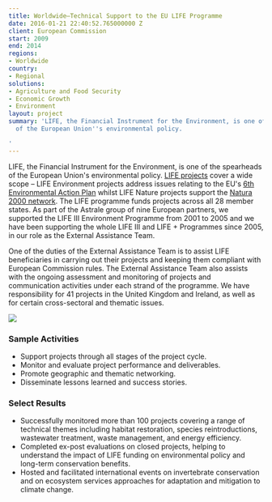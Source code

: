 ```yaml
---
title: Worldwide—Technical Support to the EU LIFE Programme
date: 2016-01-21 22:40:52.765000000 Z
client: European Commission
start: 2009
end: 2014
regions:
- Worldwide
country:
- Regional
solutions:
- Agriculture and Food Security
- Economic Growth
- Environment
layout: project
summary: 'LIFE, the Financial Instrument for the Environment, is one of the spearheads
  of the European Union''s environmental policy.

'
---
```


LIFE, the Financial Instrument for the Environment, is one of the spearheads of the European Union's environmental policy. [LIFE projects][1] cover a wide scope – LIFE Environment projects address issues relating to the EU's [6th Environmental Action Plan][2] whilst LIFE Nature projects support the [Natura 2000 network][3]. The LIFE programme funds projects across all 28 member states. As part of the Astrale group of nine European partners, we supported the LIFE III Environment Programme from 2001 to 2005 and we have been supporting the whole LIFE III and LIFE + Programmes since 2005, in our role as the External Assistance Team.

One of the duties of the External Assistance Team is to assist LIFE beneficiaries in carrying out their projects and keeping them compliant with European Commission rules. The External Assistance Team also assists with the ongoing assessment and monitoring of projects and communication activities under each strand of the programme. We have responsibility for 41 projects in the United Kingdom and Ireland, as well as for certain cross-sectoral and thematic issues.

![][4]

###  Sample Activities

* Support projects through all stages of the project cycle.
* Monitor and evaluate project performance and deliverables.
* Promote geographic and thematic networking.
* Disseminate lessons learned and success stories.

###  Select Results

* Successfully monitored more than 100 projects covering a range of technical themes including habitat restoration, species reintroductions, wastewater treatment, waste management, and energy efficiency.
* Completed ex-post evaluations on closed projects, helping to understand the impact of LIFE funding on environmental policy and long-term conservation benefits.
* Hosted and facilitated international events on invertebrate conservation and on ecosystem services approaches for adaptation and mitigation to climate change.

[1]: http://ec.europa.eu/environment/life/
[2]: http://ec.europa.eu/environment/newprg/
[3]: http://ec.europa.eu/environment/nature/natura2000/index_en.htm
[4]: https://assetify-dai.com/projects/Life.jpg
